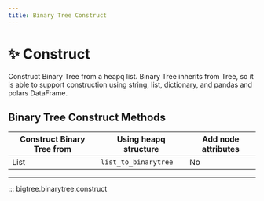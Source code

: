 ```yaml
---
title: Binary Tree Construct
---
```


# ✨ Construct

Construct Binary Tree from a heapq list. Binary Tree inherits from Tree, so it is able to support construction using
string, list, dictionary, and pandas and polars DataFrame.

## Binary Tree Construct Methods

| Construct Binary Tree from | Using heapq structure        | Add node attributes |
|----------------------------|------------------------------|---------------------|
| List                       | `list_to_binarytree` | No                  |

-----

::: bigtree.binarytree.construct
